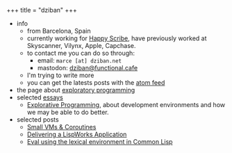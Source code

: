 +++
title = "dziban"
+++

- info
  - from Barcelona, Spain
  - currently working for [Happy Scribe](https://happyscribe.com), have previously worked at Skyscanner, Vilynx, Apple, Capchase.
  - to contact me you can do so through:
	- email: `marce [at] dziban.net`
	- mastodon: [dziban@functional.cafe](https://functional.cafe/@dziban)
  - I'm trying to write more
  - you can get the latests posts with the [atom feed](./atom.xml)
- the page about [exploratory programming](./exploratory-programming)
- selected [essays](./essays/)
  - [Explorative Programming](./essays/explorative-programming), about development environments and how we may be able to do better.
- selected posts
  - [Small VMs & Coroutines](./posts/small-vms-and-coroutines)
  - [Delivering a LispWorks Application](./posts/delivering-a-lispworks-application)
  - [Eval using the lexical environment in Common Lisp](./posts/lispworks-eval-in-lexenv)
